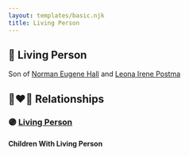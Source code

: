 ```yaml
---
layout: templates/basic.njk
title: Living Person
---
```

## 🔵 Living Person

Son of [Norman Eugene Hall](/people/1/13152600) and [Leona Irene Postma](/people/9/94687680)

## 👩‍❤️‍👨 Relationships

### 🟣 [Living Person](/people/2/28263596)

#### Children With Living Person
